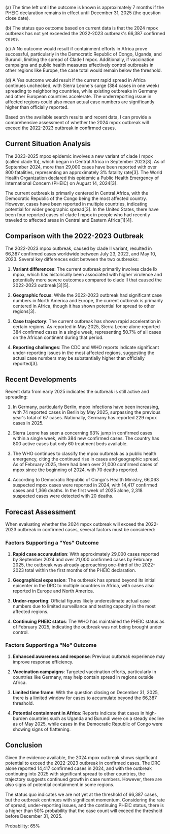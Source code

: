 (a) The time left until the outcome is known is approximately 7 months if the PHEIC declaration remains in effect until December 31, 2025 (the question close date).

(b) The status quo outcome based on current data is that the 2024 mpox outbreak has not yet exceeded the 2022-2023 outbreak's 66,387 confirmed cases.

(c) A No outcome would result if containment efforts in Africa prove successful, particularly in the Democratic Republic of Congo, Uganda, and Burundi, limiting the spread of Clade I mpox. Additionally, if vaccination campaigns and public health measures effectively control outbreaks in other regions like Europe, the case total would remain below the threshold.

(d) A Yes outcome would result if the current rapid spread in Africa continues unchecked, with Sierra Leone's surge (384 cases in one week) spreading to neighboring countries, while existing outbreaks in Germany and other European countries accelerate. The underreporting issue in affected regions could also mean actual case numbers are significantly higher than officially reported.

Based on the available search results and recent data, I can provide a comprehensive assessment of whether the 2024 mpox outbreak will exceed the 2022-2023 outbreak in confirmed cases.

## Current Situation Analysis

The 2023-2025 mpox epidemic involves a new variant of clade I mpox (called clade 1b), which began in Central Africa in September 2023[3]. As of September 2024, more than 29,000 cases have been reported with over 800 fatalities, representing an approximately 3% fatality rate[3]. The World Health Organization declared this epidemic a Public Health Emergency of International Concern (PHEIC) on August 14, 2024[3].

The current outbreak is primarily centered in Central Africa, with the Democratic Republic of the Congo being the most affected country. However, cases have been reported in multiple countries, indicating potential for wider geographic spread[3]. In the United States, there have been four reported cases of clade I mpox in people who had recently traveled to affected areas in Central and Eastern Africa[1][4].

## Comparison with the 2022-2023 Outbreak

The 2022-2023 mpox outbreak, caused by clade II variant, resulted in 66,387 confirmed cases worldwide between July 23, 2022, and May 10, 2023. Several key differences exist between the two outbreaks:

1. **Variant differences**: The current outbreak primarily involves clade Ib mpox, which has historically been associated with higher virulence and potentially more severe outcomes compared to clade II that caused the 2022-2023 outbreak[3][5].

2. **Geographic focus**: While the 2022-2023 outbreak had significant case numbers in North America and Europe, the current outbreak is primarily centered in Africa, though it has shown potential for spread to other regions[3].

3. **Case trajectory**: The current outbreak has shown rapid acceleration in certain regions. As reported in May 2025, Sierra Leone alone reported 384 confirmed cases in a single week, representing 50.7% of all cases on the African continent during that period.

4. **Reporting challenges**: The CDC and WHO reports indicate significant under-reporting issues in the most affected regions, suggesting the actual case numbers may be substantially higher than officially reported[3].

## Recent Developments

Recent data from early 2025 indicates the outbreak is still active and spreading:

1. In Germany, particularly Berlin, mpox infections have been increasing, with 74 reported cases in Berlin by May 2025, surpassing the previous year's total of 67 cases. Nationally, Germany has reported 229 mpox cases in 2025.

2. Sierra Leone has seen a concerning 63% jump in confirmed cases within a single week, with 384 new confirmed cases. The country has 800 active cases but only 60 treatment beds available.

3. The WHO continues to classify the mpox outbreak as a public health emergency, citing the continued rise in cases and geographic spread. As of February 2025, there had been over 21,000 confirmed cases of mpox since the beginning of 2024, with 70 deaths reported.

4. According to Democratic Republic of Congo's Health Ministry, 66,063 suspected mpox cases were reported in 2024, with 14,417 confirmed cases and 1,366 deaths. In the first week of 2025 alone, 2,318 suspected cases were detected with 20 deaths.

## Forecast Assessment

When evaluating whether the 2024 mpox outbreak will exceed the 2022-2023 outbreak in confirmed cases, several factors must be considered:

### Factors Supporting a "Yes" Outcome

1. **Rapid case accumulation**: With approximately 29,000 cases reported by September 2024 and over 21,000 confirmed cases by February 2025, the outbreak was already approaching one-third of the 2022-2023 total within the first months of the PHEIC declaration.

2. **Geographical expansion**: The outbreak has spread beyond its initial epicenter in the DRC to multiple countries in Africa, with cases also reported in Europe and North America.

3. **Under-reporting**: Official figures likely underestimate actual case numbers due to limited surveillance and testing capacity in the most affected regions.

4. **Continuing PHEIC status**: The WHO has maintained the PHEIC status as of February 2025, indicating the outbreak was not being brought under control.

### Factors Supporting a "No" Outcome

1. **Enhanced awareness and response**: Previous outbreak experience may improve response efficiency.

2. **Vaccination campaigns**: Targeted vaccination efforts, particularly in countries like Germany, may help contain spread in regions outside Africa.

3. **Limited time frame**: With the question closing on December 31, 2025, there is a limited window for cases to accumulate beyond the 66,387 threshold.

4. **Potential containment in Africa**: Reports indicate that cases in high-burden countries such as Uganda and Burundi were on a steady decline as of May 2025, while cases in the Democratic Republic of Congo were showing signs of flattening.

## Conclusion

Given the evidence available, the 2024 mpox outbreak shows significant potential to exceed the 2022-2023 outbreak in confirmed cases. The DRC alone reported 14,417 confirmed cases in 2024, and with the outbreak continuing into 2025 with significant spread to other countries, the trajectory suggests continued growth in case numbers. However, there are also signs of potential containment in some regions.

The status quo indicates we are not yet at the threshold of 66,387 cases, but the outbreak continues with significant momentum. Considering the rate of spread, under-reporting issues, and the continuing PHEIC status, there is a higher than 50% probability that the case count will exceed the threshold before December 31, 2025.

Probability: 65%